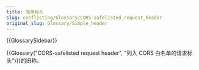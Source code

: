 ```yaml
---
title: 简单标头
slug: conflicting/Glossary/CORS-safelisted_request_header
original_slug: Glossary/Simple_header
---
```


{{GlossarySidebar}}

{{Glossary("CORS-safelisted request header", "列入 CORS 白名单的请求标头")}}的旧称。
